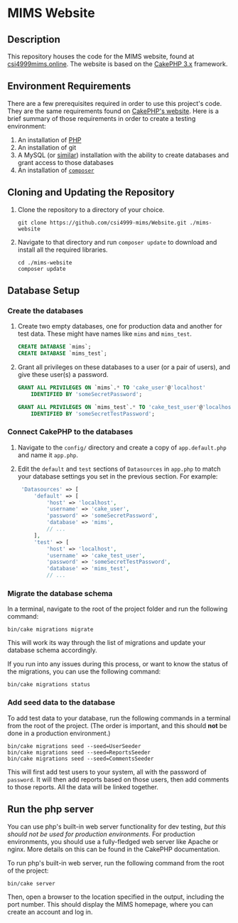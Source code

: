 <!-- -*- mode: gfm; -*- -->

# MIMS Website #

## Description ##

This repository houses the code for the MIMS website, found at
[csi4999mims.online](https://csi4999mims.online).  The website is
based on the [CakePHP 3.x](https://cakephp.org/) framework.

## Environment Requirements ##

There are a few prerequisites required in order to use this project's
code.  They are the same requirements found on [CakePHP's
website](https://book.cakephp.org/3.0/en/installation.html).  Here is
a brief summary of those requirements in order to create a testing
environment:

1. An installation of [PHP][php]
2. An installation of git
3. A MySQL (or [similar][cake-supported-databases]) installation with
   the ability to create databases and grant access to those databases
4. An installation of [`composer`][composer]

[php]: https://secure.php.net/
[cake-supported-databases]: https://book.cakephp.org/3.0/en/orm/database-basics.html#supported-databases
[composer]: https://getcomposer.org/

## Cloning and Updating the Repository ##

1. Clone the repository to a directory of your choice.

   ``` shell
   git clone https://github.com/csi4999-mims/Website.git ./mims-website
   ```

2. Navigate to that directory and run `composer update` to download
   and install all the required libraries.

   ``` shell
   cd ./mims-website
   composer update
   ```

## Database Setup ##

### Create the databases ###

1. Create two empty databases, one for production data and another for
   test data.  These might have names like `mims` and `mims_test`.

   ``` sql
   CREATE DATABASE `mims`;
   CREATE DATABASE `mims_test`;
   ```

2. Grant all privileges on these databases to a user (or a pair of
   users), and give these user(s) a password.

   ``` sql
   GRANT ALL PRIVILEGES ON `mims`.* TO 'cake_user'@'localhost'
       IDENTIFIED BY 'someSecretPassword';

   GRANT ALL PRIVILEGES ON `mims_test`.* TO 'cake_test_user'@'localhost'
       IDENTIFIED BY 'someSecretTestPassword';
   ```

### Connect CakePHP to the databases ###

1. Navigate to the `config/` directory and create a copy of
   `app.default.php` and name it `app.php`.
2. Edit the `default` and `test` sections of `Datasources` in
   `app.php` to match your database settings you set in the previous
   section.  For example:

   ``` php
    'Datasources' => [
        'default' => [
            'host' => 'localhost',
            'username' => 'cake_user',
            'password' => 'someSecretPassword',
            'database' => 'mims',
		    // ...
		],
        'test' => [
            'host' => 'localhost',
            'username' => 'cake_test_user',
            'password' => 'someSecretTestPassword',
            'database' => 'mims_test',
			// ...
   ```

### Migrate the database schema ###

In a terminal, navigate to the root of the project folder and run the
following command:

``` shell
bin/cake migrations migrate
```

This will work its way through the list of migrations and update your
database schema accordingly.

If you run into any issues during this process, or want to know the
status of the migrations, you can use the following command:

``` shell
bin/cake migrations status
```

### Add seed data to the database ###

To add test data to your database, run the following commands in a
terminal from the root of the project.  (The order is important, and
this should **not** be done in a production environment.)

``` shell
bin/cake migrations seed --seed=UserSeeder
bin/cake migrations seed --seed=ReportsSeeder
bin/cake migrations seed --seed=CommentsSeeder
```

This will first add test users to your system, all with the password
of `password`.  It will then add reports based on those users, then
add comments to those reports.  All the data will be linked together.

## Run the php server ##

You can use php's built-in web server functionality for dev testing,
*but this should not be used for production environments*.  For
production environments, you should use a fully-fledged web server
like Apache or nginx.  More details on this can be found in the
CakePHP documentation.

To run php's built-in web server, run the following command from the
root of the project:

``` shell
bin/cake server
```

Then, open a browser to the location specified in the output,
including the port number.  This should display the MIMS homepage,
where you can create an account and log in.
